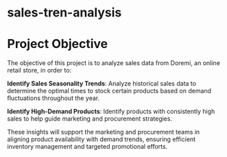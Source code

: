 # sales-tren-analysis


# Project Objective
The objective of this project is to analyze sales data from Doremi, an online retail store, in order to:

**Identify Sales Seasonality Trends**: Analyze historical sales data to determine the optimal times to stock certain products based on demand fluctuations throughout the year.

**Identify High-Demand Products**: Identify products with consistently high sales to help guide marketing and procurement strategies.

These insights will support the marketing and procurement teams in aligning product availability with demand trends, ensuring efficient inventory management and targeted promotional efforts.